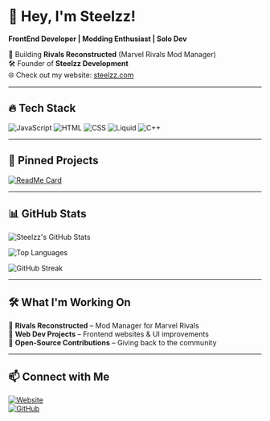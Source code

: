 # 👋 Hey, I'm Steelzz!

**FrontEnd Developer | Modding Enthusiast | Solo Dev**

🚀 Building **Rivals Reconstructed** (Marvel Rivals Mod Manager)  
🛠️ Founder of **Steelzz Development**  
🌐 Check out my website: [steelzz.com](https://steelzz.com)  

---

## 🔥 Tech Stack

![JavaScript](https://img.shields.io/badge/JavaScript-F7DF1E?style=for-the-badge&logo=javascript&logoColor=black)
![HTML](https://img.shields.io/badge/HTML-F7DF1E?style=for-the-badge&logo=html5&logoColor=black)
![CSS](https://img.shields.io/badge/CSS-F7DF1E?style=for-the-badge&logo=css3&logoColor=black)
![Liquid](https://img.shields.io/badge/Liquid-F7DF1E?style=for-the-badge&logo=shopify&logoColor=black)
![C++](https://img.shields.io/badge/C++-F7DF1E?style=for-the-badge&logo=c%2B%2B&logoColor=black)

---

## 📌 Pinned Projects

[![ReadMe Card](https://github-readme-stats.vercel.app/api/pin/?username=steelzzeu&repo=ReconstructedDiscordBot&theme=dark&border_color=F7DF1E)](https://github.com/steelzzeu/ReconstructedDiscordBot)

---

## 📊 GitHub Stats

![Steelzz's GitHub Stats](https://github-readme-stats.vercel.app/api?username=steelzzeu&show_icons=true&theme=dark&icon_color=F7DF1E&title_color=F7DF1E&text_color=F7DF1E&border_color=F7DF1E)

![Top Languages](https://github-readme-stats.vercel.app/api/top-langs/?username=steelzzeu&layout=compact&theme=dark&title_color=F7DF1E&text_color=F7DF1E&border_color=F7DF1E)

![GitHub Streak](https://github-readme-streak-stats.herokuapp.com/?user=steelzzeu&theme=dark&fire=F7DF1E&ring=F7DF1E&currStreakLabel=F7DF1E)

---

## 🛠️ What I'm Working On

🔹 **Rivals Reconstructed** – Mod Manager for Marvel Rivals  
🔹 **Web Dev Projects** – Frontend websites & UI improvements  
🔹 **Open-Source Contributions** – Giving back to the community  

---

## 📫 Connect with Me

[![Website](https://img.shields.io/badge/Website-Visit-F7DF1E?style=for-the-badge&logo=google-chrome&logoColor=black)](https://steelzz.com)  
[![GitHub](https://img.shields.io/badge/GitHub-Follow-F7DF1E?style=for-the-badge&logo=github&logoColor=black)](https://github.com/steelzzeu)
